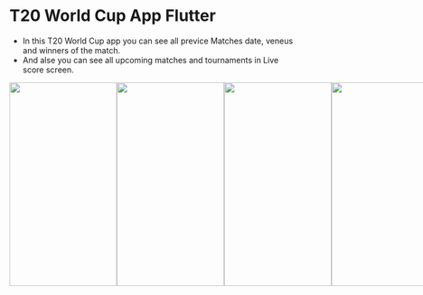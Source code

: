 # T20 World Cup App Flutter
- In this T20 World Cup app you can see all previce Matches date, veneus and winners of the match.
- And alse you can see all upcoming matches and tournaments in Live score screen.

<div style="display:flex;">
<img src="https://user-images.githubusercontent.com/84334197/219968738-359610ad-327a-4667-bf30-affa2376c098.jpeg" height="360" width="190" />
<img src="https://user-images.githubusercontent.com/84334197/219968449-c9f1d4e4-04bb-48ec-9f89-c335ccb73f39.jpeg" height="360" width="190" />
<img src="https://user-images.githubusercontent.com/84334197/219968450-bd4eb397-9583-45d0-bd92-6d70d33a5742.jpeg" height="360" width="190" />
<img src="https://user-images.githubusercontent.com/84334197/219968454-c0a7cd2f-cf88-4252-839f-4a87150a4294.jpeg" height="360" width="190" />
<img src="https://user-images.githubusercontent.com/84334197/219968461-a5c70927-62c5-405d-ba6b-83f66b24c5d8.jpeg" height="360" width="190" />
<img src="https://user-images.githubusercontent.com/84334197/219968462-27ef92a7-38c6-400c-867c-f08e70e743a4.jpeg" height="360" width="190" />
<img src="https://user-images.githubusercontent.com/84334197/219968464-39ff2e05-f464-48ae-bad4-ddc2e08d1c06.jpeg" height="360" width="190" />
<img src="https://user-images.githubusercontent.com/84334197/219968468-0abb6fa3-9020-4321-a4b8-61aca6b3ddd3.jpeg" height="360" width="190" />
</div>

